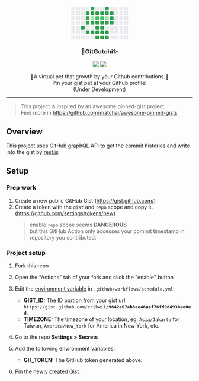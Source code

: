 <style>:root {--color-text-primary: #24292f;--color-scale-gray-8: #b8bcc0;--color-calendar-graph-day-bg: #ebedf0;--color-calendar-graph-day-border: rgba(27,31,35,0.06);--color-calendar-graph-day-L1-bg: #9be9a8;--color-calendar-graph-day-L2-bg: #40c463;--color-calendar-graph-day-L3-bg: #30a14e;--color-calendar-graph-day-L4-bg: #216e39;--color-calendar-graph-day-L1-border: rgba(27,31,35,0.06);--color-calendar-graph-day-L2-border: rgba(27,31,35,0.06);--color-calendar-graph-day-L3-border: rgba(27,31,35,0.06);--color-calendar-graph-day-L4-border: rgba(27,31,35,0.06);--color-text-white: var(--color-scale-white)}.ContributionCalendar.days-selected .ContributionCalendar-day {opacity: .5}.ContributionCalendar.days-selected .ContributionCalendar-day.active {opacity: 1}.ContributionCalendar-label {fill: var(--color-text-primary);font-size: 9px}.ContributionCalendar-day,.ContributionCalendar-day[data-level="0"] {fill: var(--color-calendar-graph-day-bg);shape-rendering: geometricPrecision;outline: 1px solid var(--color-calendar-graph-day-border);outline-offset: -1px}.ContributionCalendar-day[data-level="1"] {fill: var(--color-calendar-graph-day-L1-bg);outline: 1px solid var(--color-calendar-graph-day-L1-border)}.ContributionCalendar-day[data-level="2"] {fill: var(--color-calendar-graph-day-L2-bg);outline: 1px solid var(--color-calendar-graph-day-L2-border)}.ContributionCalendar-day[data-level="3"] {fill: var(--color-calendar-graph-day-L3-bg);outline: 1px solid var(--color-calendar-graph-day-L3-border)}.ContributionCalendar-day[data-level="4"] {fill: var(--color-calendar-graph-day-L4-bg);outline: 1px solid var(--color-calendar-graph-day-L4-border)}.ContributionCalendar[data-holiday=halloween] .ContributionCalendar-day[data-level="1"] {fill: var(--color-calendar-halloween-graph-day-L1-bg)}.ContributionCalendar[data-holiday=halloween] .ContributionCalendar-day[data-level="2"] {fill: var(--color-calendar-halloween-graph-day-L2-bg)}.ContributionCalendar[data-holiday=halloween] .ContributionCalendar-day[data-level="3"] {fill: var(--color-calendar-halloween-graph-day-L3-bg)}.ContributionCalendar[data-holiday=halloween] .ContributionCalendar-day[data-level="4"] {fill: var(--color-calendar-halloween-graph-day-L4-bg)}</style>
<p align="center">
<svg width="153" height="88" class="js-calendar-graph-svg"><g transform="translate(0, 0)"><g transform="translate(0, 0)"><rect width="10" height="10" x="0" y="0" class="ContributionCalendar-day" rx="2" ry="2" data-count="0" data-date="2020-08-16" data-level="0"></rect><rect width="10" height="10" x="0" y="13" class="ContributionCalendar-day" rx="2" ry="2" data-count="0" data-date="2020-08-17" data-level="0"></rect><rect width="10" height="10" x="0" y="26" class="ContributionCalendar-day" rx="2" ry="2" data-count="0" data-date="2020-08-18" data-level="0"></rect><rect width="10" height="10" x="0" y="39" class="ContributionCalendar-day" rx="2" ry="2" data-count="0" data-date="2020-08-19" data-level="0"></rect><rect width="10" height="10" x="0" y="52" class="ContributionCalendar-day" rx="2" ry="2" data-count="0" data-date="2020-08-20" data-level="0"></rect><rect width="10" height="10" x="0" y="65" class="ContributionCalendar-day" rx="2" ry="2" data-count="0" data-date="2020-08-21" data-level="0"></rect><rect width="10" height="10" x="0" y="78" class="ContributionCalendar-day" rx="2" ry="2" data-count="0" data-date="2020-08-22" data-level="0"></rect></g><g transform="translate(13, 0)"><rect width="10" height="10" x="0" y="0" class="ContributionCalendar-day" rx="2" ry="2" data-count="0" data-date="2020-08-23" data-level="0"></rect><rect width="10" height="10" x="0" y="13" class="ContributionCalendar-day" rx="2" ry="2" data-count="0" data-date="2020-08-24" data-level="0"></rect><rect width="10" height="10" x="0" y="26" class="ContributionCalendar-day" rx="2" ry="2" data-count="0" data-date="2020-08-25" data-level="0"></rect><rect width="10" height="10" x="0" y="39" class="ContributionCalendar-day" rx="2" ry="2" data-count="0" data-date="2020-08-26" data-level="0"></rect><rect width="10" height="10" x="0" y="52" class="ContributionCalendar-day" rx="2" ry="2" data-count="0" data-date="2020-08-27" data-level="0"></rect><rect width="10" height="10" x="0" y="65" class="ContributionCalendar-day" rx="2" ry="2" data-count="0" data-date="2020-08-28" data-level="0"></rect><rect width="10" height="10" x="0" y="78" class="ContributionCalendar-day" rx="2" ry="2" data-count="0" data-date="2020-08-29" data-level="0"></rect></g><g transform="translate(26, 0)"><rect width="10" height="10" X="0" y="0" class="ContributionCalendar-day" rx="2" ry="2" data-count="0" data-date="2020-08-30" data-level="0"></rect><rect width="10" height="10" X="0" y="13" class="ContributionCalendar-day" rx="2" ry="2" data-count="0" data-date="2020-08-31" data-level="0"></rect><rect width="10" height="10" X="0" y="26" class="ContributionCalendar-day" rx="2" ry="2" data-count="0" data-date="2020-09-01" data-level="0"></rect><rect width="10" height="10" X="0" y="39" class="ContributionCalendar-day" rx="2" ry="2" data-count="0" data-date="2020-09-02" data-level="0"></rect><rect width="10" height="10" X="0" y="52" class="ContributionCalendar-day" rx="2" ry="2" data-count="0" data-date="2020-09-03" data-level="3"></rect><rect width="10" height="10" X="0" y="65" class="ContributionCalendar-day" rx="2" ry="2" data-count="0" data-date="2020-09-04" data-level="0"></rect><rect width="10" height="10" X="0" y="78" class="ContributionCalendar-day" rx="2" ry="2" data-count="0" data-date="2020-09-05" data-level="0"></rect></g><g transform="translate(39, 0)"><rect width="10" height="10" X="0" y="0" class="ContributionCalendar-day" rx="2" ry="2" data-count="0" data-date="2020-09-06" data-level="0"></rect><rect width="10" height="10" X="0" y="13" class="ContributionCalendar-day" rx="2" ry="2" data-count="0" data-date="2020-09-07" data-level="3"></rect><rect width="10" height="10" X="0" y="26" class="ContributionCalendar-day" rx="2" ry="2" data-count="0" data-date="2020-09-08" data-level="3"></rect><rect width="10" height="10" X="0" y="39" class="ContributionCalendar-day" rx="2" ry="2" data-count="0" data-date="2020-09-09" data-level="3"></rect><rect width="10" height="10" X="0" y="52" class="ContributionCalendar-day" rx="2" ry="2" data-count="0" data-date="2020-09-10" data-level="0"></rect><rect width="10" height="10" X="0" y="65" class="ContributionCalendar-day" rx="2" ry="2" data-count="0" data-date="2020-09-11" data-level="3"></rect><rect width="10" height="10" X="0" y="78" class="ContributionCalendar-day" rx="2" ry="2" data-count="0" data-date="2020-09-12" data-level="0"></rect></g><g transform="translate(52, 0)"><rect width="10" height="10" X="0" y="0" class="ContributionCalendar-day" rx="2" ry="2" data-count="0" data-date="2020-09-13" data-level="3"></rect><rect width="10" height="10" X="0" y="13" class="ContributionCalendar-day" rx="2" ry="2" data-count="0" data-date="2020-09-14" data-level="3"></rect><rect width="10" height="10" X="0" y="26" class="ContributionCalendar-day" rx="2" ry="2" data-count="0" data-date="2020-09-15" data-level="1"></rect><rect width="10" height="10" X="0" y="39" class="ContributionCalendar-day" rx="2" ry="2" data-count="0" data-date="2020-09-16" data-level="3"></rect><rect width="10" height="10" X="0" y="52" class="ContributionCalendar-day" rx="2" ry="2" data-count="0" data-date="2020-09-17" data-level="0"></rect><rect width="10" height="10" X="0" y="65" class="ContributionCalendar-day" rx="2" ry="2" data-count="3" data-date="2020-09-18" data-level="3"></rect><rect width="10" height="10" X="0" y="78" class="ContributionCalendar-day" rx="2" ry="2" data-count="4" data-date="2020-09-19" data-level="0"></rect></g><g transform="translate(65, 0)"><rect width="10" height="10" X="0" y="0" class="ContributionCalendar-day" rx="2" ry="2" data-count="0" data-date="2020-09-20" data-level="0"></rect><rect width="10" height="10" X="0" y="13" class="ContributionCalendar-day" rx="2" ry="2" data-count="0" data-date="2020-09-21" data-level="3"></rect><rect width="10" height="10" X="0" y="26" class="ContributionCalendar-day" rx="2" ry="2" data-count="0" data-date="2020-09-22" data-level="2"></rect><rect width="10" height="10" X="0" y="39" class="ContributionCalendar-day" rx="2" ry="2" data-count="0" data-date="2020-09-23" data-level="3"></rect><rect width="10" height="10" X="0" y="52" class="ContributionCalendar-day" rx="2" ry="2" data-count="0" data-date="2020-09-24" data-level="3"></rect><rect width="10" height="10" X="0" y="65" class="ContributionCalendar-day" rx="2" ry="2" data-count="0" data-date="2020-09-25" data-level="3"></rect><rect width="10" height="10" X="0" y="78" class="ContributionCalendar-day" rx="2" ry="2" data-count="0" data-date="2020-09-26" data-level="3"></rect></g><g transform="translate(78, 0)"><rect width="10" height="10" X="0" y="0" class="ContributionCalendar-day" rx="2" ry="2" data-count="0" data-date="2020-09-27" data-level="0"></rect><rect width="10" height="10" X="0" y="13" class="ContributionCalendar-day" rx="2" ry="2" data-count="0" data-date="2020-09-28" data-level="3"></rect><rect width="10" height="10" X="0" y="26" class="ContributionCalendar-day" rx="2" ry="2" data-count="5" data-date="2020-09-29" data-level="2"></rect><rect width="10" height="10" X="0" y="39" class="ContributionCalendar-day" rx="2" ry="2" data-count="7" data-date="2020-09-30" data-level="3"></rect><rect width="10" height="10" X="0" y="52" class="ContributionCalendar-day" rx="2" ry="2" data-count="12" data-date="2020-10-01" data-level="3"></rect><rect width="10" height="10" X="0" y="65" class="ContributionCalendar-day" rx="2" ry="2" data-count="11" data-date="2020-10-02" data-level="3"></rect><rect width="10" height="10" X="0" y="78" class="ContributionCalendar-day" rx="2" ry="2" data-count="0" data-date="2020-10-03" data-level="3"></rect></g><g transform="translate(91, 0)"><rect width="10" height="10" X="0" y="0" class="ContributionCalendar-day" rx="2" ry="2" data-count="0" data-date="2020-10-04" data-level="3"></rect><rect width="10" height="10" X="0" y="13" class="ContributionCalendar-day" rx="2" ry="2" data-count="13" data-date="2020-10-05" data-level="3"></rect><rect width="10" height="10" X="0" y="26" class="ContributionCalendar-day" rx="2" ry="2" data-count="6" data-date="2020-10-06" data-level="1"></rect><rect width="10" height="10" X="0" y="39" class="ContributionCalendar-day" rx="2" ry="2" data-count="5" data-date="2020-10-07" data-level="3"></rect><rect width="10" height="10" X="0" y="52" class="ContributionCalendar-day" rx="2" ry="2" data-count="2" data-date="2020-10-08" data-level="0"></rect><rect width="10" height="10" X="0" y="65" class="ContributionCalendar-day" rx="2" ry="2" data-count="2" data-date="2020-10-09" data-level="3"></rect><rect width="10" height="10" X="0" y="78" class="ContributionCalendar-day" rx="2" ry="2" data-count="2" data-date="2020-10-10" data-level="3"></rect></g><g transform="translate(104, 0)"><rect width="10" height="10" X="0" y="0" class="ContributionCalendar-day" rx="2" ry="2" data-count="0" data-date="2020-10-11" data-level="0"></rect><rect width="10" height="10" X="0" y="13" class="ContributionCalendar-day" rx="2" ry="2" data-count="10" data-date="2020-10-12" data-level="3"></rect><rect width="10" height="10" X="0" y="26" class="ContributionCalendar-day" rx="2" ry="2" data-count="5" data-date="2020-10-13" data-level="3"></rect><rect width="10" height="10" X="0" y="39" class="ContributionCalendar-day" rx="2" ry="2" data-count="21" data-date="2020-10-14" data-level="3"></rect><rect width="10" height="10" X="0" y="52" class="ContributionCalendar-day" rx="2" ry="2" data-count="6" data-date="2020-10-15" data-level="0"></rect><rect width="10" height="10" X="0" y="65" class="ContributionCalendar-day" rx="2" ry="2" data-count="31" data-date="2020-10-16" data-level="0"></rect><rect width="10" height="10" X="0" y="78" class="ContributionCalendar-day" rx="2" ry="2" data-count="16" data-date="2020-10-17" data-level="0"></rect></g><g transform="translate(117, 0)"><rect width="10" height="10" X="0" y="0" class="ContributionCalendar-day" rx="2" ry="2" data-count="7" data-date="2020-10-18" data-level="0"></rect><rect width="10" height="10" X="0" y="13" class="ContributionCalendar-day" rx="2" ry="2" data-count="9" data-date="2020-10-19" data-level="0"></rect><rect width="10" height="10" X="0" y="26" class="ContributionCalendar-day" rx="2" ry="2" data-count="1" data-date="2020-10-20" data-level="0"></rect><rect width="10" height="10" X="0" y="39" class="ContributionCalendar-day" rx="2" ry="2" data-count="0" data-date="2020-10-21" data-level="0"></rect><rect width="10" height="10" X="0" y="52" class="ContributionCalendar-day" rx="2" ry="2" data-count="2" data-date="2020-10-22" data-level="0"></rect><rect width="10" height="10" X="0" y="65" class="ContributionCalendar-day" rx="2" ry="2" data-count="1" data-date="2020-10-23" data-level="0"></rect><rect width="10" height="10" X="0" y="78" class="ContributionCalendar-day" rx="2" ry="2" data-count="0" data-date="2020-10-24" data-level="0"></rect></g><g transform="translate(130, 0)"><rect width="10" height="10" X="0" y="0" class="ContributionCalendar-day" rx="2" ry="2" data-count="0" data-date="2020-10-25" data-level="0"></rect><rect width="10" height="10" X="0" y="13" class="ContributionCalendar-day" rx="2" ry="2" data-count="1" data-date="2020-10-26" data-level="0"></rect><rect width="10" height="10" X="0" y="26" class="ContributionCalendar-day" rx="2" ry="2" data-count="9" data-date="2020-10-27" data-level="0"></rect><rect width="10" height="10" X="0" y="39" class="ContributionCalendar-day" rx="2" ry="2" data-count="0" data-date="2020-10-28" data-level="0"></rect><rect width="10" height="10" X="0" y="52" class="ContributionCalendar-day" rx="2" ry="2" data-count="0" data-date="2020-10-29" data-level="0"></rect><rect width="10" height="10" X="0" y="65" class="ContributionCalendar-day" rx="2" ry="2" data-count="3" data-date="2020-10-30" data-level="0"></rect><rect width="10" height="10" X="0" y="78" class="ContributionCalendar-day" rx="2" ry="2" data-count="17" data-date="2020-10-31" data-level="0"></rect></g><g transform="translate(143, 0)"><rect width="10" height="10" X="0" y="0" class="ContributionCalendar-day" rx="2" ry="2" data-count="13" data-date="2020-11-01" data-level="0"></rect><rect width="10" height="10" X="0" y="13" class="ContributionCalendar-day" rx="2" ry="2" data-count="1" data-date="2020-11-02" data-level="0"></rect><rect width="10" height="10" X="0" y="26" class="ContributionCalendar-day" rx="2" ry="2" data-count="10" data-date="2020-11-03" data-level="0"></rect><rect width="10" height="10" X="0" y="39" class="ContributionCalendar-day" rx="2" ry="2" data-count="2" data-date="2020-11-04" data-level="0"></rect><rect width="10" height="10" X="0" y="52" class="ContributionCalendar-day" rx="2" ry="2" data-count="8" data-date="2020-11-05" data-level="0"></rect><rect width="10" height="10" X="0" y="65" class="ContributionCalendar-day" rx="2" ry="2" data-count="10" data-date="2020-11-06" data-level="0"></rect><rect width="10" height="10" X="0" y="78" class="ContributionCalendar-day" rx="2" ry="2" data-count="4" data-date="2020-11-07" data-level="0"></rect></g></g></svg>

  <!-- <a href="http://github.com/erikwii/GitGotchi">
    <img src="https://avatars.githubusercontent.com/u/21095856?v=4" alt="screenshot" width="200">
  </a> -->
  <h3 align="center">📌GitGotchi✨</h3>
</p>

<p align="center">
   <img src="https://img.shields.io/badge/language-typescript-blue?style=flat-square"/>
   <img src="https://img.shields.io/github/license/erikwii/GitGotchi?style=flat-square"/>
<!--    <img src="https://img.shields.io/github/stars/erikwii/GitGotchi"/>
   <img src="https://img.shields.io/github/forks/erikwii/GitGotchi"/> -->
</p>
<p align="center">
   🥚A virtual pet that growth by your Github contributions.🦖
   <br/>
   Pin your gist pet at your Github profile!
   <br/>
   (Under Development)
</p>

---

> This project is inspired by an awesome pinned-gist project.<br/>Find more in https://github.com/matchai/awesome-pinned-gists

## Overview
This project uses GitHub graphQL API to get the commit histories and write into the gist by [rest.js](https://github.com/octokit/rest.js#readme)

## Setup

### Prep work
1. Create a new public GitHub Gist (https://gist.github.com/)
1. Create a token with the `gist` and `repo` scope and copy it. (https://github.com/settings/tokens/new)
   > enable `repo` scope seems **DANGEROUS**<br/>
   > but this GitHub Action only accesses your commit timestamp in repository you contributed.

### Project setup

1. Fork this repo
1. Open the "Actions" tab of your fork and click the "enable" button
1. Edit the [environment variable](https://github.com/erikwii/GitGotchi/blob/master/.github/workflows/schedule.yml#L17-L18) in `.github/workflows/schedule.yml`:

   - **GIST_ID:** The ID portion from your gist url: `https://gist.github.com/erikwii/`**`9842e074b8ee46aef76fd0d493bae0ed`**.
   - **TIMEZONE:** The timezone of your location, eg. `Asia/Jakarta` for Taiwan, `America/New_York` for America in New York, etc.

1. Go to the repo **Settings > Secrets**
1. Add the following environment variables:
   - **GH_TOKEN:** The GitHub token generated above.
1. [Pin the newly created Gist](https://help.github.com/en/github/setting-up-and-managing-your-github-profile/pinning-items-to-your-profile)
